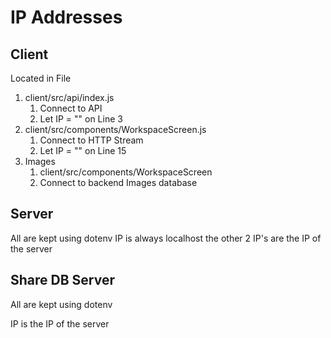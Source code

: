 # IP Addresses

## Client

Located in File

1. client/src/api/index.js
   1. Connect to API
   2. Let IP = "" on Line 3
2. client/src/components/WorkspaceScreen.js
   1. Connect to HTTP Stream
   2. Let IP = "" on Line 15
3. Images
   1. client/src/components/WorkspaceScreen
   2. Connect to backend Images database

## Server

All are kept using dotenv
IP is always localhost
the other 2 IP's are the IP of the server

## Share DB Server

All are kept using dotenv

IP is the IP of the server